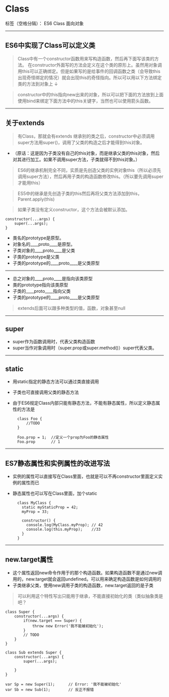 ﻿# Class

标签（空格分隔）： ES6 Class 面向对象

---

## ES6中实现了Class可以定义类
> Class中有一个constructor函数用来写构造函数，然后再下面写该类的方法。
> 在constructor外面写的方法会定义在这个类的原形上。虽然用对象调用this可以正确绑定。但是如果写的是给事件的回调函数之类（会导致this出现奇怪绑定的情况）就会出现this的奇怪指向。所以可以用以下方法绑定类的方法到对象上 ↓

> constructor中的this指向new出来的对象，所以可以把下面的方法放到上面使用bind来绑定下面方法中的this关键字，当然也可以使用箭头函数。



---

## 关于extends
> 有Class，那就会有extends
继承别的类之后，constructor中必须调用super方法用super()，调用了父类的构造之后才能得到this对象。

- （原话：这是因为子类没有自己的this对象，而是继承父类的this对象，然后对其进行加工。如果不调用super方法，子类就得不到this对象。）

> ES6的继承机制完全不同，实质是先创造父类的实例对象this（所以必须先调用super方法），然后再用子类的构造函数修改this。（所以要先调用super才能用this）

> ES5中的继承是先创造子类的this然后再将父类方法添加到this，Parent.apply(this)

> 如果子类没有定义constructor，这个方法会被默认添加。

    constructor(...args) {
        super(...args);
    }

- 类名的prototype是原型。
- 对象名的____proto____是原型。
- 子类对象的____proto____是父类
- 子类的prototype是父类
- 子类的prototype的____proto____是父类原型

---

- 总之对象的____proto____是指向该类原型
- 类的prototype指向该类原型
- 子类的____proto____指向父类
- 子类的prototype的____proto____是父类原型

> extends后面可以跟多种类型的值，函数，对象甚至null

---
## super

- super作为函数调用时，代表父类构造函数
- super当作对象调用时（super.prop或super.method()）super代表父类。

---
## static
- 用static指定的静态方法可以通过类直接调用
- 子类也可直接调用父类的静态方法
- 由于ES6规定Class内部只能有静态方法，不能有静态属性，所以定义静态属性的方法是

        class Foo {
            //TODO
        }
        
        Foo.prop = 1;  //定义一个prop为Foo的静态属性
        Foo.prop       // 1

---
## ES7静态属性和实例属性的改进写法
- 实例的属性可以直接写在Class里面，也就是可以不再constructor里面定义实例的属性而已
- 静态属性也可以写在Class里面，加个static

        class MyClass {
          static myStaticProp = 42;
          myProp = 33;    
        
          constructor() {
            console.log(MyClass.myProp); // 42
            console.log(this.myProp);    //33
          }
        }


---
## new.target属性

- 这个属性返回new命令作用于的那个构造函数。如果构造函数不是通过new调用的，new.target就会返回undefined。可以用来确定构造函数是如何调用的
- 子类继承父类，使用new调用子类的构造函数，new.target返回的是子类

> 可以利用这个特性写出只能用于继承，不能直接初始化的类（类似抽象类是吧？

    class Super {
        constructor(...args) {
            if(new.target === Super) {
                throw new Error('我不能被初始化');
            }
            // TODO
        }
    }
    
    class Sub extends Super {
        constructor(...args) {
            super(...args);

        }
    }
    
    var Sp = new Super(1);      // Error: '我不能被初始化'
    var Sb = new Sub(1);        // 反正不报错